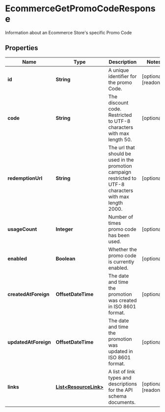 

# EcommerceGetPromoCodeResponse

Information about an Ecommerce Store's specific Promo Code

## Properties

| Name | Type | Description | Notes |
|------------ | ------------- | ------------- | -------------|
|**id** | **String** | A unique identifier for the promo Code. |  [optional] [readonly] |
|**code** | **String** | The discount code. Restricted to UTF-8 characters with max length 50. |  [optional] |
|**redemptionUrl** | **String** | The url that should be used in the promotion campaign restricted to UTF-8 characters with max length 2000. |  [optional] |
|**usageCount** | **Integer** | Number of times promo code has been used. |  [optional] |
|**enabled** | **Boolean** | Whether the promo code is currently enabled. |  [optional] |
|**createdAtForeign** | **OffsetDateTime** | The date and time the promotion was created in ISO 8601 format. |  [optional] |
|**updatedAtForeign** | **OffsetDateTime** | The date and time the promotion was updated in ISO 8601 format. |  [optional] |
|**links** | [**List&lt;ResourceLink&gt;**](ResourceLink.md) | A list of link types and descriptions for the API schema documents. |  [optional] [readonly] |



